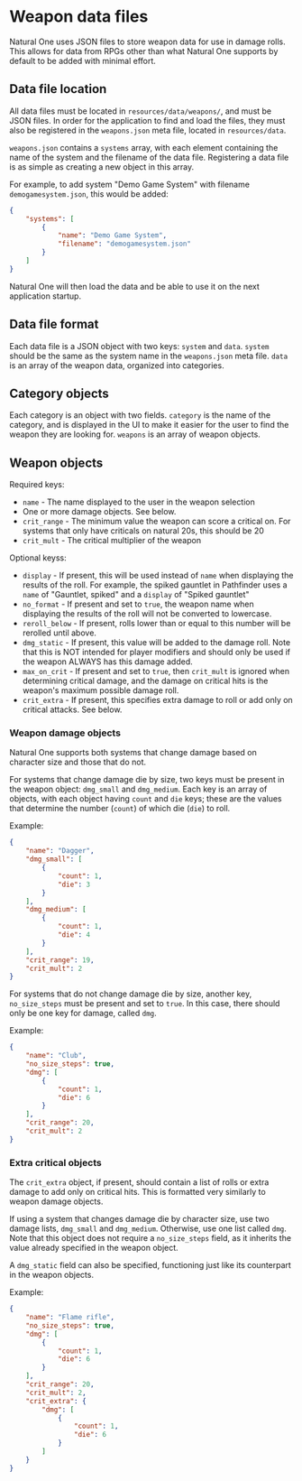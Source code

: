# Weapon data files

Natural One uses JSON files to store weapon data for use in damage rolls. This allows for data from RPGs
other than what Natural One supports by default to be added with minimal effort.

## Data file location

All data files must be located in `resources/data/weapons/`, and must be JSON files. In order for the
application to find and load the files, they must also be registered in the `weapons.json` meta file,
located in `resources/data`. 

`weapons.json` contains a `systems` array, with each element containing the name of the system and the
filename of the data file. Registering a data file is as simple as creating a new object in this array.

For example, to add system "Demo Game System" with filename `demogamesystem.json`, this would be added:

```json
{
    "systems": [
        {
            "name": "Demo Game System",
            "filename": "demogamesystem.json"
        }
    ]
}
```

Natural One will then load the data and be able to use it on the next application startup.

## Data file format

Each data file is a JSON object with two keys: `system` and `data`. `system` should be the same as the
system name in the `weapons.json` meta file. `data` is an array of the weapon data, organized into
categories.

## Category objects

Each category is an object with two fields. `category` is the name of the category, and is displayed
in the UI to make it easier for the user to find the weapon they are looking for. `weapons` is an array
of weapon objects.

## Weapon objects

Required keys:
* `name` - The name displayed to the user in the weapon selection
* One or more damage objects. See below.
* `crit_range` - The minimum value the weapon can score a critical on. For systems that only have
  criticals on natural 20s, this should be 20
* `crit_mult` - The critical multiplier of the weapon

Optional keyss:
* `display` - If present, this will be used instead of `name` when displaying the results of the roll. 
  For example, the spiked gauntlet in Pathfinder uses a `name` of "Gauntlet, spiked" and a `display` of
  "Spiked gauntlet"
* `no_format` - If present and set to `true`, the weapon name when displaying the results of the roll
  will not be converted to lowercase.
* `reroll_below` - If present, rolls lower than or equal to this number will be rerolled until above.
* `dmg_static` - If present, this value will be added to the damage roll. Note that this is NOT intended
  for player modifiers and should only be used if the weapon ALWAYS has this damage added.
* `max_on_crit` - If present and set to `true`, then `crit_mult` is ignored when determining critical
  damage, and the damage on critical hits is the weapon's maximum possible damage roll.
* `crit_extra` - If present, this specifies extra damage to roll or add only on critical attacks. See
  below.

### Weapon damage objects

Natural One supports both systems that change damage based on character size and those that do not.

For systems that change damage die by size, two keys must be present in the weapon object: `dmg_small`
and `dmg_medium`. Each key is an array of objects, with each object having `count` and `die` keys; these
are the values that determine the number (`count`) of which die (`die`) to roll.

Example:
```json
{
    "name": "Dagger",
    "dmg_small": [
        {
            "count": 1,
            "die": 3
        }
    ],
    "dmg_medium": [
        {
            "count": 1,
            "die": 4
        }
    ],
    "crit_range": 19,
    "crit_mult": 2
}
```

For systems that do not change damage die by size, another key, `no_size_steps` must be present and set
to `true`. In this case, there should only be one key for damage, called `dmg`.

Example:
```json
{
    "name": "Club",
    "no_size_steps": true,
    "dmg": [
        {
            "count": 1,
            "die": 6
        }
    ],
    "crit_range": 20,
    "crit_mult": 2
}
```


### Extra critical objects

The `crit_extra` object, if present, should contain a list of rolls or extra damage to add only on
critical hits. This is formatted very similarly to weapon damage objects.

If using a system that changes damage die by character size, use two damage lists, `dmg_small` and
`dmg_medium`. Otherwise, use one list called `dmg`. Note that this object does not require a
`no_size_steps` field, as it inherits the value already specified in the weapon object.

A `dmg_static` field can also be specified, functioning just like its counterpart in the weapon 
objects.

Example:
```json
{
    "name": "Flame rifle",
    "no_size_steps": true,
    "dmg": [
        {
            "count": 1,
            "die": 6
        }
    ],
    "crit_range": 20,
    "crit_mult": 2,
    "crit_extra": {
        "dmg": [
            {
                "count": 1,
                "die": 6
            }
        ]
    }
}
```